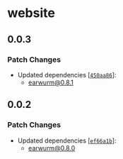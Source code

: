 # website

## 0.0.3

### Patch Changes

- Updated dependencies [[`450aa86`](https://github.com/beefchimi/earwurm/commit/450aa869190ab3a08e99a9f5bcf845afeff4b4e0)]:
  - earwurm@0.8.1

## 0.0.2

### Patch Changes

- Updated dependencies [[`ef66a1b`](https://github.com/beefchimi/earwurm/commit/ef66a1bf00a0c79221f87e16631c2093c541ead7)]:
  - earwurm@0.8.0
